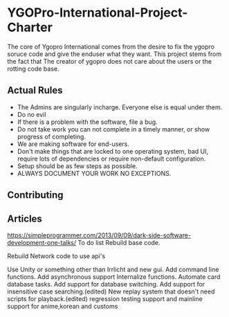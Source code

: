 # YGOPro-International-Project-Charter

The core of Ygopro International comes from the desire to fix the ygopro soruce code and give the enduser what they want. This project stems from the fact that The creator of ygopro does not care about the users or the rotting code base.

## Actual Rules

- The Admins are singularly incharge. Everyone else is equal under them.
- Do no evil
- If there is a problem with the software, file a bug.
- Do not take work you can not complete in a timely manner, or show progress of completing.
- We are making software for end-users. 
- Don't make things that are locked to one operating system, bad UI, require lots of dependencies or require non-default configuration.
- Setup should be as few steps as possible.
- ALWAYS DOCUMENT YOUR WORK NO EXCEPTIONS.

## Contributing

## Articles
 
 https://simpleprogrammer.com/2013/09/09/dark-side-software-development-one-talks/
To do list
Rebuild base code.

Rebuild Network code to use api's

Use Unity or something other than Irrlicht and new gui.
Add command line functions.
Add asynchronous support
Internalize functions.
Automate card database tasks.
Add support for database switching.
Add support for insensitive case searching.(edited)
New replay system that doesn't need scripts for playback.(edited)
regression testing support and mainline support for anime,korean and customs
